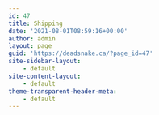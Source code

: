 ```yaml
---
id: 47
title: Shipping
date: '2021-08-01T08:59:16+00:00'
author: admin
layout: page
guid: 'https://deadsnake.ca/?page_id=47'
site-sidebar-layout:
    - default
site-content-layout:
    - default
theme-transparent-header-meta:
    - default
---
```


